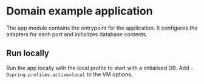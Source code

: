 # Domain example application

The app module contains the entrypoint for the application. It configures the adapters for each port and initializes database contents.

## Run locally

Run the app locally with the local profile to start with a initialised DB. Add `-Dspring.profiles.active=local` to the VM options.